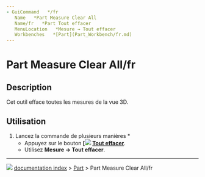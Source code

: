 ```yaml
---
- GuiCommand   */fr
   Name   *Part Measure Clear All
   Name/fr   *Part Tout effacer
   MenuLocation   *Mesure → Tout effacer
   Workbenches   *[Part](Part_Workbench/fr.md)
---
```


# Part Measure Clear All/fr

## Description

Cet outil efface toutes les mesures de la vue 3D.

## Utilisation

1.  Lancez la commande de plusieurs manières    *
    -   Appuyez sur le bouton **[<img src=images/Part_Measure_Clear_All.svg style="width   *16px"> [Tout effacer](Part_Measure_Clear_All/fr.md)**.
    -   Utilisez **Mesure → Tout effacer**.



---
![](images/Right_arrow.png) [documentation index](../README.md) > [Part](Part_Workbench.md) > Part Measure Clear All/fr
